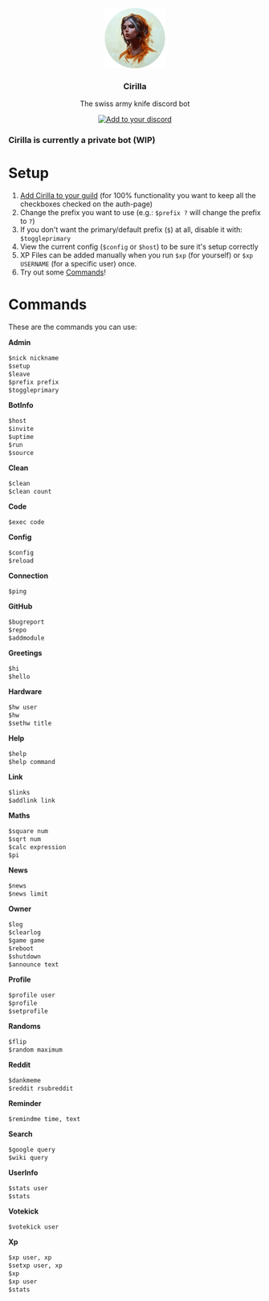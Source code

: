 <p align="center">
  <img src="https://raw.githubusercontent.com/mrousavy/Cirilla/master/Resources/Ciri_round.png" height="120" />
  <h3 align="center">Cirilla</h3>
  <p align="center">The swiss army knife discord bot</p>
  <p align="center">
    <a href="https://discordapp.com/oauth2/authorize?client_id=323123443136593920&scope=bot&permissions=67184707"><img src="https://img.shields.io/badge/Add%20to%20your-Discord-9399ff.svg" alt="Add to your discord"></a>
  </p>
</p>

### Cirilla is currently a private bot (WIP)

# Setup
1. [Add Cirilla to your guild](https://discordapp.com/oauth2/authorize?client_id=323123443136593920&scope=bot&permissions=67184707) (for 100% functionality you want to keep all the checkboxes checked on the auth-page)
2. Change the prefix you want to use (e.g.: `$prefix ?` will change the prefix to `?`)
3. If you don't want the primary/default prefix (`$`) at all, disable it with: `$toggleprimary`
4. View the current config (`$config` or `$host`) to be sure it's setup correctly
5. XP Files can be added manually when you run `$xp` (for yourself) or `$xp USERNAME` (for a specific user) once.
6. Try out some [Commands](#Commands)!

# Commands
These are the commands you can use:

**Admin**
```
$nick nickname
$setup 
$leave 
$prefix prefix
$toggleprimary
```
**BotInfo**
```
$host 
$invite 
$uptime 
$run 
$source
```
**Clean**
```
$clean 
$clean count
```
**Code**
```
$exec code
```
**Config**
```
$config 
$reload
```
**Connection**
```
$ping
```
**GitHub**
```
$bugreport 
$repo 
$addmodule
```
**Greetings**
```
$hi 
$hello
```
**Hardware**
```
$hw user
$hw 
$sethw title
```
**Help**
```
$help 
$help command
```
**Link**
```
$links 
$addlink link
```
**Maths**
```
$square num
$sqrt num
$calc expression
$pi
```
**News**
```
$news 
$news limit
```
**Owner**
```
$log 
$clearlog 
$game game
$reboot 
$shutdown
$announce text
```
**Profile**
```
$profile user
$profile 
$setprofile
```
**Randoms**
```
$flip 
$random maximum
```
**Reddit**
```
$dankmeme 
$reddit rsubreddit
```
**Reminder**
```
$remindme time, text
```
**Search**
```
$google query
$wiki query
```
**UserInfo**
```
$stats user
$stats
```
**Votekick**
```
$votekick user
```
**Xp**
```
$xp user, xp
$setxp user, xp
$xp 
$xp user
$stats
```
